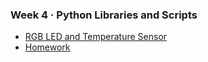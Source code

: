   ### Week 4 · Python Libraries and Scripts

- [RGB LED and Temperature Sensor](rgb.md)
- [Homework](homework.md)
